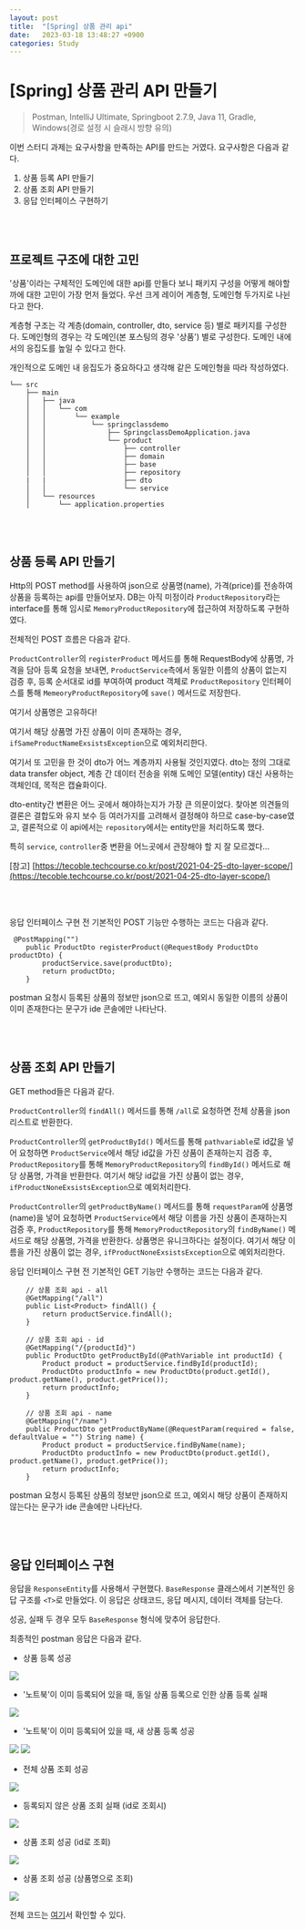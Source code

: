 ```yaml
---
layout: post
title:  "[Spring] 상품 관리 api"
date:   2023-03-18 13:48:27 +0900
categories: Study
---
```


# [Spring] 상품 관리 API 만들기

> Postman, IntelliJ Ultimate, Springboot 2.7.9, Java 11, Gradle, Windows(경로 설정 시 슬래시 방향 유의)

이번 스터디 과제는 요구사항을 만족하는 API를 만드는 거였다.
요구사항은 다음과 같다.

1. 상품 등록 API 만들기 
2. 상품 조회 API 만들기
3. 응답 인터페이스 구현하기

<br />
<br />

## 프로젝트 구조에 대한 고민 

'상품'이라는 구체적인 도메인에 대한 api를 만들다 보니 패키지 구성을 어떻게 해야할까에 대한 고민이 가장 먼저 들었다. 
우선 크게 레이어 계층형, 도메인형 두가지로 나뉜다고 한다.

계층형 구조는 각 계층(domain, controller, dto, service 등) 별로 패키지를 구성한다. 
도메인형의 경우는 각 도메인(본 포스팅의 경우 '상품') 별로 구성한다. 도메인 내에서의 응집도를 높일 수 있다고 한다.

개인적으로 도메인 내 응집도가 중요하다고 생각해 같은 도메인형을 따라 작성하였다.


```
└── src
    ├── main
    │   ├── java
    │   │   └── com
    │   │       └── example
    │   │           └── springclassdemo
    │   │               ├── SpringclassDemoApplication.java
    │   │               └── product
    │   │                   ├── controller
    │   │                   ├── domain
    │   │                   ├── base
    │   │                   ├── repository
    |   |                   ├── dto
    │   │                   └── service
    │   └── resources
    │       └── application.properties

```

<br />
<br />

## 상품 등록 API 만들기

Http의 POST method를 사용하여 json으로 상품명(name), 가격(price)를 전송하여 상품을 등록하는 api를 만들어보자.
DB는 아직 미정이라 `ProductRepository`라는 interface를 통해 임시로 `MemoryProductRepository`에 접근하여 저장하도록 구현하였다.

전체적인 POST 흐름은 다음과 같다.

`ProductController`의 `registerProduct` 메서드를 통해 RequestBody에 상품명, 가격을 담아 등록 요청을 보내면, `ProductService`측에서 동일한 이름의 상품이 없는지 검증 후, 등록 순서대로 id를 부여하여 product 객체로 `ProductRepository` 인터페이스를 통해 `MemeoryProductRepository`에 `save()` 메서드로 저장한다.

여기서 상품명은 고유하다!

여기서 해당 상품명 가진 상품이 이미 존재하는 경우, `ifSameProductNameExsistsException`으로 예외처리한다. 

여기서 또 고민을 한 것이 dto가 어느 계층까지 사용될 것인지였다. 
dto는 정의 그대로 data transfer object, 계층 간 데이터 전송을 위해 도메인 모델(entity) 대신 사용하는 객체인데, 목적은 캡슐화이다. 

dto-entity간 변환은 어느 곳에서 해야하는지가 가장 큰 의문이었다. 
찾아본 의견들의 결론은 결합도와 유지 보수 등 여러가지를 고려해서 결정해야 하므로 case-by-case였고, 결론적으로 이 api에서는 `repository`에서는 entity만을 처리하도록 했다. 

특히 `service`, `controller`중 변환을 어느곳에서 관장해야 할 지 잘 모르겠다...

[참고] [https://tecoble.techcourse.co.kr/post/2021-04-25-dto-layer-scope/](https://tecoble.techcourse.co.kr/post/2021-04-25-dto-layer-scope/)

<br />
<br />

응답 인터페이스 구현 전 기본적인 POST 기능만 수행하는 코드는 다음과 같다.

```
 @PostMapping("")
    public ProductDto registerProduct(@RequestBody ProductDto productDto) {
        productService.save(productDto);
        return productDto;
    }
```

postman 요청시 등록된 상품의 정보만 json으로 뜨고, 예외시 동일한 이름의 상품이 이미 존재한다는 문구가 ide 콘솔에만 나타난다.

<br />
<br />

## 상품 조회 API 만들기

GET method들은 다음과 같다.

`ProductController`의 `findAll()` 메서드를 통해 `/all`로 요청하면 전체 상품을 json 리스트로 반환한다.

`ProductController`의 `getProductById()` 메서드를 통해 `pathvariable`로 id값을 넣어 요청하면 `ProductService`에서 해당 id값을 가진 상품이 존재하는지 검증 후, `ProductRepository`를 통해 `MemoryProductRepository`의 `findById()` 메서드로 해당 상품명, 가격을 반환한다. 
여기서 해당 id값을 가진 상품이 없는 경우, `ifProductNoneExsistsException`으로 예외처리한다. 

`ProductController`의 `getProductByName()` 메서드를 통해 `requestParam`에 상품명(name)을 넣어 요청하면 `ProductService`에서 해당 이름을 가진 상품이 존재하는지 검증 후, `ProductRepository`를 통해 `MemoryProductRepository`의 `findByName()` 메서드로 해당 상품명, 가격을 반환한다. 상품명은 유니크하다는 설정이다.
여기서 해당 이름을 가진 상품이 없는 경우, `ifProductNoneExsistsException`으로 예외처리한다. 

응답 인터페이스 구현 전 기본적인 GET 기능만 수행하는 코드는 다음과 같다.

```
    // 상품 조회 api - all
    @GetMapping("/all")
    public List<Product> findAll() {
        return productService.findAll();
    }

    // 상품 조회 api - id
    @GetMapping("/{productId}")
    public ProductDto getProductById(@PathVariable int productId) {
        Product product = productService.findById(productId);
        ProductDto productInfo = new ProductDto(product.getId(), product.getName(), product.getPrice());
        return productInfo;
    }

    // 상품 조회 api - name
    @GetMapping("/name")
    public ProductDto getProductByName(@RequestParam(required = false, defaultValue = "") String name) {
        Product product = productService.findByName(name);
        ProductDto productInfo = new ProductDto(product.getId(), product.getName(), product.getPrice());
        return productInfo;
    }
```

postman 요청시 등록된 상품의 정보만 json으로 뜨고, 예외시 해당 상품이 존재하지 않는다는 문구가 ide 콘솔에만 나타난다.

<br />
<br />

## 응답 인터페이스 구현

응답을 `ResponseEntity`를 사용해서 구현했다. 
`BaseResponse` 클래스에서 기본적인 응답 구조를 `<T>`로 만들었다. 이 응답은 상태코드, 응답 메시지, 데이터 객체를 담는다. 

성공, 실패 두 경우 모두 `BaseResponse` 형식에 맞추어 응답한다.

최종적인 postman 응답은 다음과 같다.

- 상품 등록 성공

<img src='/assets/img/docs/상품조회api_1.png' />

- '노트북'이 이미 등록되어 있을 때, 동일 상품 등록으로 인한 상품 등록 실패

<img src='/assets/img/docs/상품조회api_2.png' />

- '노트북'이 이미 등록되어 있을 때, 새 상품 등록 성공

<img src='/assets/img/docs/상품조회api_3.png' />

<img src='/assets/img/docs/상품조회api_4.png' />

- 전체 상품 조회 성공

<img src='/assets/img/docs/상품조회api_5.png' />

- 등록되지 않은 상품 조회 실패 (id로 조회시)

<img src='/assets/img/docs/상품조회api_6.png' />

- 상품 조회 성공 (id로 조회)

<img src='/assets/img/docs/상품조회api_7.png' />

- 상품 조회 성공 (상품명으로 조회)

<img src='/assets/img/docs/상품조회api_8.png' />

<br />

전체 코드는 [여기](https://github.com/JSCODE-EDU/spring-class-Sua)서 확인할 수 있다.